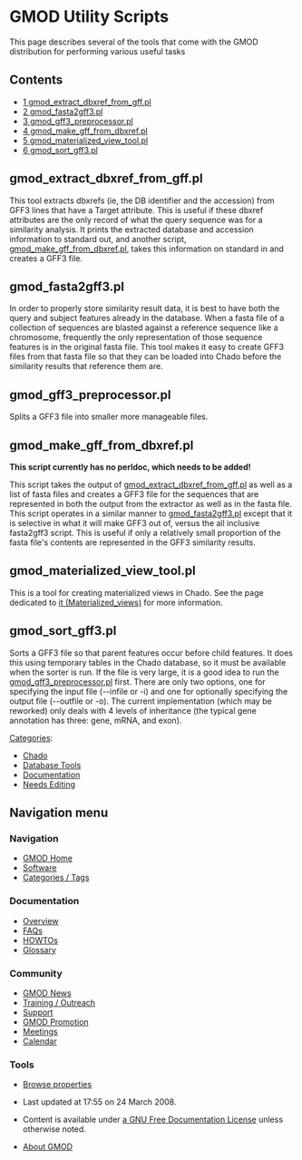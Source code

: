 



<span id="top"></span>




# <span dir="auto">GMOD Utility Scripts</span>









This page describes several of the tools that come with the GMOD
distribution for performing various useful tasks


## Contents



- [<span class="tocnumber">1</span>
  <span class="toctext">gmod_extract_dbxref_from_gff.pl</span>](#gmod_extract_dbxref_from_gff.pl)
- [<span class="tocnumber">2</span>
  <span class="toctext">gmod_fasta2gff3.pl</span>](#gmod_fasta2gff3.pl)
- [<span class="tocnumber">3</span>
  <span class="toctext">gmod_gff3_preprocessor.pl</span>](#gmod_gff3_preprocessor.pl)
- [<span class="tocnumber">4</span>
  <span class="toctext">gmod_make_gff_from_dbxref.pl</span>](#gmod_make_gff_from_dbxref.pl)
- [<span class="tocnumber">5</span>
  <span class="toctext">gmod_materialized_view_tool.pl</span>](#gmod_materialized_view_tool.pl)
- [<span class="tocnumber">6</span>
  <span class="toctext">gmod_sort_gff3.pl</span>](#gmod_sort_gff3.pl)



## <span id="gmod_extract_dbxref_from_gff.pl" class="mw-headline">gmod_extract_dbxref_from_gff.pl</span>

This tool extracts dbxrefs (ie, the DB identifier and the accession)
from GFF3 lines that have a Target attribute. This is useful if these
dbxref attributes are the only record of what the query sequence was for
a similarity analysis. It prints the extracted database and accession
information to standard out, and another script,
[gmod_make_gff_from_dbxref.pl](GMOD_Utility_Scripts#gmod_make_gff_from_dbxref.pl "GMOD Utility Scripts"),
takes this information on standard in and creates a GFF3 file.

## <span id="gmod_fasta2gff3.pl" class="mw-headline">gmod_fasta2gff3.pl</span>

In order to properly store similarity result data, it is best to have
both the query and subject features already in the database. When a
fasta file of a collection of sequences are blasted against a reference
sequence like a chromosome, frequently the only representation of those
sequence features is in the original fasta file. This tool makes it easy
to create GFF3 files from that fasta file so that they can be loaded
into Chado before the similarity results that reference them are.

## <span id="gmod_gff3_preprocessor.pl" class="mw-headline">gmod_gff3_preprocessor.pl</span>

Splits a GFF3 file into smaller more manageable files.

## <span id="gmod_make_gff_from_dbxref.pl" class="mw-headline">gmod_make_gff_from_dbxref.pl</span>

**This script currently has no perldoc, which needs to be added!**

This script takes the output of
[gmod_extract_dbxref_from_gff.pl](GMOD_Utility_Scripts#gmod_extract_dbxref_from_gff.pl "GMOD Utility Scripts")
as well as a list of fasta files and creates a GFF3 file for the
sequences that are represented in both the output from the extractor as
well as in the fasta file. This script operates in a similar manner to
[gmod_fasta2gff3.pl](GMOD_Utility_Scripts#gmod_fasta2gff3.pl "GMOD Utility Scripts")
except that it is selective in what it will make GFF3 out of, versus the
all inclusive fasta2gff3 script. This is useful if only a relatively
small proportion of the fasta file's contents are represented in the
GFF3 similarity results.

## <span id="gmod_materialized_view_tool.pl" class="mw-headline">gmod_materialized_view_tool.pl</span>

This is a tool for creating materialized views in Chado. See the page
dedicated to [it
(Materialized_views)](Materialized_views "Materialized views") for more
information.

## <span id="gmod_sort_gff3.pl" class="mw-headline">gmod_sort_gff3.pl</span>

Sorts a GFF3 file so that parent features occur before child features.
It does this using temporary tables in the Chado database, so it must be
available when the sorter is run. If the file is very large, it is a
good idea to run the
[gmod_gff3_preprocessor.pl](GMOD_Utility_Scripts#gmod_gff3_preprocessor.pl "GMOD Utility Scripts")
first. There are only two options, one for specifying the input file
(--infile or -i) and one for optionally specifying the output file
(--outfile or -o). The current implementation (which may be reworked)
only deals with 4 levels of inheritance (the typical gene annotation has
three: gene, mRNA, and exon).




[Categories](Special%3ACategories "Special%3ACategories"):

- [Chado](Category%3AChado "Category%3AChado")
- [Database Tools](Category%3ADatabase_Tools "Category%3ADatabase Tools")
- [Documentation](Category%3ADocumentation "Category%3ADocumentation")
- [Needs Editing](Category%3ANeeds_Editing "Category%3ANeeds Editing")






## Navigation menu









### Navigation



- <span id="n-GMOD-Home">[GMOD Home](Main_Page)</span>
- <span id="n-Software">[Software](GMOD_Components)</span>
- <span id="n-Categories-.2F-Tags">[Categories /
  Tags](Categories)</span>




### Documentation



- <span id="n-Overview">[Overview](Overview)</span>
- <span id="n-FAQs">[FAQs](Category%3AFAQ)</span>
- <span id="n-HOWTOs">[HOWTOs](Category%3AHOWTO)</span>
- <span id="n-Glossary">[Glossary](Glossary)</span>




### Community



- <span id="n-GMOD-News">[GMOD News](GMOD_News)</span>
- <span id="n-Training-.2F-Outreach">[Training /
  Outreach](Training_and_Outreach)</span>
- <span id="n-Support">[Support](Support)</span>
- <span id="n-GMOD-Promotion">[GMOD Promotion](GMOD_Promotion)</span>
- <span id="n-Meetings">[Meetings](Meetings)</span>
- <span id="n-Calendar">[Calendar](Calendar)</span>




### Tools

- <span id="t-smwbrowselink"><a href="Special%3ABrowse/GMOD_Utility_Scripts" rel="smw-browse">Browse
  properties</a></span>



- <span id="footer-info-lastmod">Last updated at 17:55 on 24 March
  2008.</span>
<!-- - <span id="footer-info-viewcount">28,041 page views.</span> -->
- <span id="footer-info-copyright">Content is available under
  <a href="http://www.gnu.org/licenses/fdl-1.3.html" class="external"
  rel="nofollow">a GNU Free Documentation License</a> unless otherwise
  noted.</span>

<!-- -->

- <span id="footer-places-about">[About
  GMOD](GMOD%3AAbout "GMOD%3AAbout")</span>

<!-- -->




